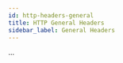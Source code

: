 ```yaml
---
id: http-headers-general
title: HTTP General Headers
sidebar_label: General Headers
---
```


...
